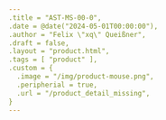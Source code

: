 ```yaml
---
.title = "AST-MS-00-0",
.date = @date("2024-05-01T00:00:00"),
.author = "Felix \"xq\" Queißner",
.draft = false,
.layout = "product.html",
.tags = [ "product" ],
.custom = {
  .image = "/img/product-mouse.png",
  .peripherial = true,
  .url = "/product_detail_missing",
}
---
```

